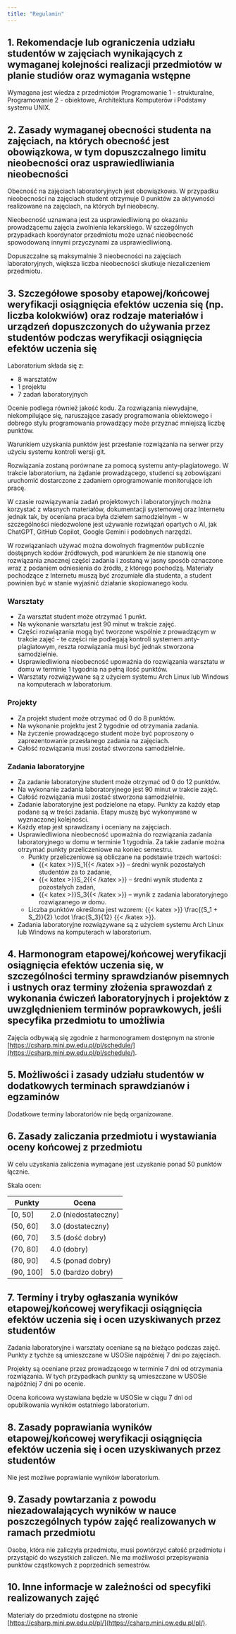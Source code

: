 ```yaml
---
title: "Regulamin"
---
```


## 1. Rekomendacje lub ograniczenia udziału studentów w zajęciach wynikających z wymaganej kolejności realizacji przedmiotów w planie studiów oraz wymagania wstępne

Wymagana jest wiedza z przedmiotów Programowanie 1 - strukturalne, Programowanie 2 - obiektowe, Architektura Komputerów i Podstawy systemu UNIX.

## 2. Zasady wymaganej obecności studenta na zajęciach, na których obecność jest obowiązkowa, w tym dopuszczalnego limitu nieobecności oraz usprawiedliwiania nieobecności

Obecność na zajęciach laboratoryjnych jest obowiązkowa. W przypadku nieobecności na zajęciach student otrzymuje 0 punktów za aktywności realizowane na zajęciach, na których był nieobecny.

Nieobecność uznawana jest za usprawiedliwioną po okazaniu prowadzącemu zajęcia zwolnienia lekarskiego. W szczególnych przypadkach koordynator przedmiotu może uznać nieobecność spowodowaną innymi przyczynami za usprawiedliwioną.

Dopuszczalne są maksymalnie 3 nieobecności na zajęciach laboratoryjnych, większa liczba nieobecności skutkuje niezaliczeniem przedmiotu.

## 3. Szczegółowe sposoby etapowej/końcowej weryfikacji osiągnięcia efektów uczenia się (np. liczba kolokwiów) oraz rodzaje materiałów i urządzeń dopuszczonych do używania przez studentów podczas weryfikacji osiągnięcia efektów uczenia się

Laboratorium składa się z:
- 8 warsztatów
- 1 projektu
- 7 zadań laboratoryjnych

Ocenie podlega również jakość kodu. Za rozwiązania niewydajne, niekompilujące się, naruszające zasady programowania obiektowego i dobrego stylu programowania prowadzący może przyznać mniejszą liczbę punktów.

Warunkiem uzyskania punktów jest przesłanie rozwiązania na serwer przy użyciu systemu kontroli wersji git.

Rozwiązania zostaną porównane za pomocą systemu anty-plagiatowego. W trakcie laboratorium, na żądanie prowadzącego, studenci są zobowiązani uruchomić dostarczone z zadaniem oprogramowanie monitorujące ich pracę.

W czasie rozwiązywania zadań projektowych i laboratoryjnych można korzystać z własnych materiałów, dokumentacji systemowej oraz Internetu jednak tak, by oceniana praca była dziełem samodzielnym - w szczególności niedozwolone jest używanie rozwiązań opartych o AI, jak ChatGPT, GitHub Copilot, Google Gemini i podobnych narzędzi.

W rozwiązaniach używać można dowolnych fragmentów publicznie dostępnych kodów źródłowych, pod warunkiem że nie stanowią one rozwiązania znacznej części zadania i zostaną w jasny sposób oznaczone wraz z podaniem odniesienia do źródła, z którego pochodzą. Materiały pochodzące z Internetu muszą być zrozumiałe dla studenta, a student powinien być w stanie wyjaśnić działanie skopiowanego kodu.

### Warsztaty

- Za warsztat student może otrzymać 1 punkt.
- Na wykonanie warsztatu jest 90 minut w trakcie zajęć.
- Części rozwiązania mogą być tworzone wspólnie z prowadzącym w trakcie zajęć - te części nie podlegają kontroli systemem anty-plagiatowym, reszta rozwiązania musi być jednak stworzona samodzielnie.
- Usprawiedliwiona nieobecność upoważnia do rozwiązania warsztatu w domu w terminie 1 tygodnia na pełną ilość punktów.
- Warsztaty rozwiązywane są z użyciem systemu Arch Linux lub Windows na komputerach w laboratorium.

### Projekty

- Za projekt student może otrzymać od 0 do 8 punktów.
- Na wykonanie projektu jest 2 tygodnie od otrzymania zadania.
- Na życzenie prowadzącego student może być poproszony o zaprezentowanie przesłanego zadania na zajęciach.
- Całość rozwiązania musi zostać stworzona samodzielnie.

### Zadania laboratoryjne

- Za zadanie laboratoryjne student może otrzymać od 0 do 12 punktów.
- Na wykonanie zadania laboratoryjnego jest 90 minut w trakcie zajęć.
- Całość rozwiązania musi zostać stworzona samodzielnie.
- Zadanie laboratoryjne jest podzielone na etapy. Punkty za każdy etap podane są w treści zadania. Etapy muszą być wykonywane w wyznaczonej kolejności.
- Każdy etap jest sprawdzany i oceniany na zajęciach.
- Usprawiedliwiona nieobecność upoważnia do rozwiązania zadania laboratoryjnego w domu w terminie 1 tygodnia. Za takie zadanie można otrzymać punkty przeliczeniowe na koniec semestru.
  - Punkty przeliczeniowe są obliczane na podstawie trzech wartości:
    - {{< katex >}}S_1{{< /katex >}} – średni wynik pozostałych studentów za to zadanie,
    - {{< katex >}}S_2{{< /katex >}} – średni wynik studenta z pozostałych zadań,
    - {{< katex >}}S_3{{< /katex >}} – wynik z zadania laboratoryjnego rozwiązanego w domu.
  - Liczba punktów określona jest wzorem: {{< katex >}} \frac{(S_1 + S_2)}{2} \cdot \frac{S_3}{12} {{< /katex >}}.
- Zadania laboratoryjne rozwiązywane są z użyciem systemu Arch Linux lub Windows na komputerach w laboratorium.

## 4. Harmonogram etapowej/końcowej weryfikacji osiągnięcia efektów uczenia się, w szczególności terminy sprawdzianów pisemnych i ustnych oraz terminy złożenia sprawozdań z wykonania ćwiczeń laboratoryjnych i projektów z uwzględnieniem terminów poprawkowych, jeśli specyfika przedmiotu to umożliwia

Zajęcia odbywają się zgodnie z harmonogramem dostępnym na stronie [https://csharp.mini.pw.edu.pl/pl/schedule/](https://csharp.mini.pw.edu.pl/pl/schedule/).

## 5. Możliwości i zasady udziału studentów w dodatkowych terminach sprawdzianów i egzaminów

Dodatkowe terminy laboratoriów nie będą organizowane.

## 6. Zasady zaliczania przedmiotu i wystawiania oceny końcowej z przedmiotu

W celu uzyskania zaliczenia wymagane jest uzyskanie ponad 50 punktów łącznie.

Skala ocen:

| Punkty      | Ocena                |
|-------------|----------------------|
| \[0, 50\]   | 2.0 (niedostateczny) |
| \(50, 60\]  | 3.0 (dostateczny)    |
| \(60, 70\]  | 3.5 (dość dobry)     |
| \(70, 80\]  | 4.0 (dobry)          |
| \(80, 90\]  | 4.5 (ponad dobry)    |
| \(90, 100\] | 5.0 (bardzo dobry)   |

## 7. Terminy i tryby ogłaszania wyników etapowej/końcowej weryfikacji osiągnięcia efektów uczenia się i ocen uzyskiwanych przez studentów

Zadania laboratoryjne i warsztaty oceniane są na bieżąco podczas zajęć. Punkty z tychże są umieszczane w USOSie najpóźniej 7 dni po zajęciach.

Projekty są oceniane przez prowadzącego w terminie 7 dni od otrzymania rozwiązania. W tych przypadkach punkty są umieszczane w USOSie najpóźniej 7 dni po ocenie.

Ocena końcowa wystawiana będzie w USOSie w ciągu 7 dni od opublikowania wyników ostatniego laboratorium.

## 8. Zasady poprawiania wyników etapowej/końcowej weryfikacji osiągnięcia efektów uczenia się i ocen uzyskiwanych przez studentów

Nie jest możliwe poprawianie wyników laboratorium.

## 9. Zasady powtarzania z powodu niezadowalających wyników w nauce poszczególnych typów zajęć realizowanych w ramach przedmiotu

Osoba, która nie zaliczyła przedmiotu, musi powtórzyć całość przedmiotu i przystąpić do wszystkich zaliczeń. Nie ma możliwości przepisywania punktów cząstkowych z poprzednich semestrów.

## 10. Inne informacje w zależności od specyfiki realizowanych zajęć

Materiały do przedmiotu dostępne na stronie [https://csharp.mini.pw.edu.pl/pl/](https://csharp.mini.pw.edu.pl/pl/).
